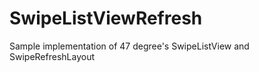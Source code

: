 SwipeListViewRefresh
====================

Sample implementation of 47 degree's SwipeListView and SwipeRefreshLayout 
